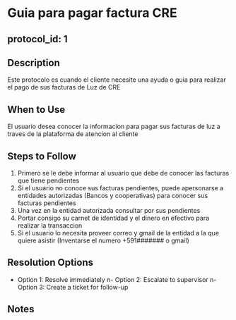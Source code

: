 # Guia para pagar factura CRE
## protocol_id: 1

## Description
Este protocolo es cuando el cliente necesite una ayuda o guia para realizar el pago de sus facturas de Luz de CRE

## When to Use
El usuario desea conocer la informacion para pagar sus facturas de luz a traves de la plataforma de atencion al cliente

## Steps to Follow
1. Primero se le debe informar al usuario que debe de conocer las facturas que tiene pendientes
2. Si el usuario no conoce sus facturas pendientes, puede apersonarse a entidades autorizadas (Bancos y cooperativas) para conocer sus facturas pendientes
3. Una vez en la entidad autorizada consultar por sus pendientes
4. Portar consigo su carnet de identidad y el dinero en efectivo para realizar la transaccion
5. Si el usuario lo necesita proveer correo y gmail de la entidad a la que quiere asistir (Inventarse el numero +591####### o gmail)

## Resolution Options
- Option 1: Resolve immediately n- Option 2: Escalate to supervisor n- Option 3: Create a ticket for follow-up

## Notes

